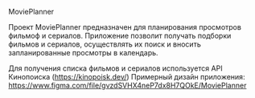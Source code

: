 MoviePlanner

Проект MoviePlanner предназначен для планирования просмотров фильмоф и сериалов.
Приложение позволит получать подборки фильмов и сериалов, осуществлять их поиск и вносить запланированные просмотры в календарь.

Для получения списка фильмов и сериалов используется API Кинопоиска (https://kinopoisk.dev/)
Примерный дизайн приложения: https://www.figma.com/file/gvzdSVHX4neP7dx8H7QOkE/MoviePlanner